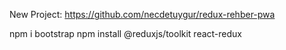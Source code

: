 New Project: https://github.com/necdetuygur/redux-rehber-pwa


npm i bootstrap
npm install @reduxjs/toolkit react-redux
